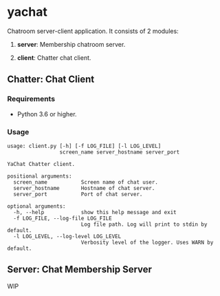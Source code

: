 yachat
======

Chatroom server-client application. It consists of 2 modules:

1. **server**: Membership chatroom server.

2. **client**: Chatter chat client.


Chatter: Chat Client
--------------------

### Requirements

* Python 3.6 or higher.


### Usage

```
usage: client.py [-h] [-f LOG_FILE] [-l LOG_LEVEL]
                 screen_name server_hostname server_port

YaChat Chatter client.

positional arguments:
  screen_name           Screen name of chat user.
  server_hostname       Hostname of chat server.
  server_port           Port of chat server.

optional arguments:
  -h, --help            show this help message and exit
  -f LOG_FILE, --log-file LOG_FILE
                        Log file path. Log will print to stdin by default.
  -l LOG_LEVEL, --log-level LOG_LEVEL
                        Verbosity level of the logger. Uses WARN by default.
```


Server: Chat Membership Server
------------------------------

WIP
